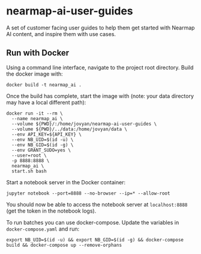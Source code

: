 # nearmap-ai-user-guides
A set of customer facing user guides to help them get started with Nearmap AI content, and inspire them with use cases.

## Run with Docker

Using a command line interface, navigate to the project root directory. Build the docker image with:
```
docker build -t nearmap_ai .
```

Once the build has complete, start the image with (note: your data directory may have a local different path):
```
docker run -it --rm \
  --name nearmap_ai \
  --volume ${PWD}/:/home/jovyan/nearmap-ai-user-guides \
  --volume ${PWD}/../data:/home/jovyan/data \
  --env API_KEY=${API_KEY} \
  --env NB_UID=$(id -u) \
  --env NB_GID=$(id -g) \
  --env GRANT_SUDO=yes \
  --user=root \
  -p 8888:8888 \
  nearmap_ai \
  start.sh bash
```
Start a notebook server in the Docker container:
```
jupyter notebook --port=8888 --no-browser --ip=* --allow-root
```
You should now be able to access the notebook server at `localhost:8888` (get the token in the notebook logs).

To run batches you can use docker-compose. Update the variables in `docker-compose.yaml` and run:

```
export NB_UID=$(id -u) && export NB_GID=$(id -g) && docker-compose build && docker-compose up --remove-orphans
```
